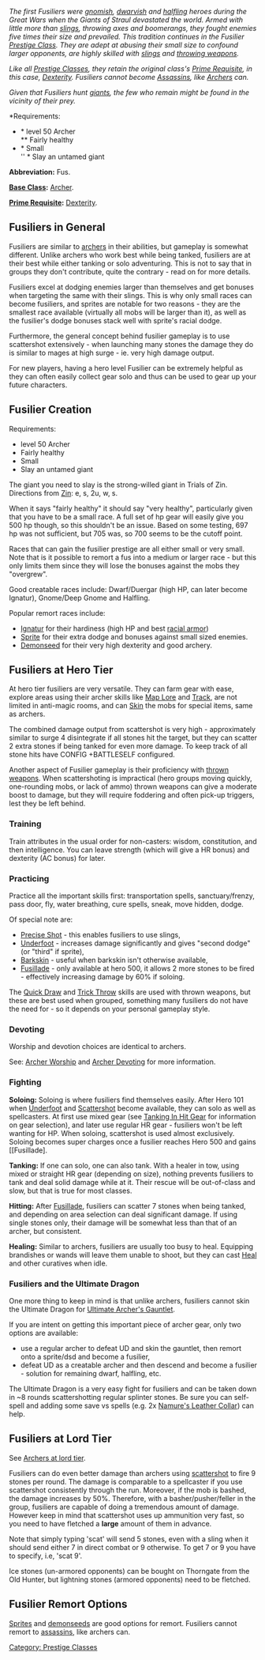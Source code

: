*The first Fusiliers were [gnomish](Gnomes.md "wikilink"),
[dwarvish](Dwarves.md "wikilink") and
[halfling](Halflings.md "wikilink") heroes during the Great Wars when
the Giants of Straul devastated the world. Armed with little more than
[slings](:Category:_Slings.md "wikilink"), throwing axes and boomerangs,
they fought enemies five times their size and prevailed. This tradition
continues in the Fusilier [Prestige
Class](:Category:_Prestige_Classes.md "wikilink"). They are adept at
abusing their small size to confound larger opponents, are highly
skilled with [slings](:Category:_Slings.md "wikilink") and [throwing
weapons](:Category:_Throwing_Weapons.md "wikilink").*

*Like all [Prestige Classes](:Category:_Prestige_Classes.md "wikilink"),
they retain the original class's [Prime
Requisite](Prime_Requisite.md "wikilink"), in this case,
[Dexterity](Dexterity.md "wikilink"). Fusiliers cannot become
[Assassins](:Category:_Assassins.md "wikilink"), like
[Archers](:Category:_Archers.md "wikilink") can.*

*Given that Fusiliers hunt [giants](Giants.md "wikilink"), the few who
remain might be found in the vicinity of their prey.*

*Requirements:  
* \* level 50 Archer  
*\* Fairly healthy  
* \* Small  
'' \* Slay an untamed giant

**Abbreviation:** Fus.

**[Base Class](:Category:_Core_Classes.md "wikilink"):**
[Archer](:Category:_Archers.md "wikilink").

**[Prime Requisite](Prime_Requisite.md "wikilink"):**
[Dexterity](Dexterity.md "wikilink").

## Fusiliers in General

Fusiliers are similar to [archers](:Category:_Archers.md "wikilink") in
their abilities, but gameplay is somewhat different. Unlike archers who
work best while being tanked, fusiliers are at their best while either
tanking or solo adventuring. This is not to say that in groups they
don't contribute, quite the contrary - read on for more details.

Fusiliers excel at dodging enemies larger than themselves and get
bonuses when targeting the same with their slings. This is why only
small races can become fusiliers, and sprites are notable for two
reasons - they are the smallest race available (virtually all mobs will
be larger than it), as well as the fusilier's dodge bonuses stack well
with sprite's racial dodge.

Furthermore, the general concept behind fusilier gameplay is to use
scattershot extensively - when launching many stones the damage they do
is similar to mages at high surge - ie. very high damage output.

For new players, having a hero level Fusilier can be extremely helpful
as they can often easily collect gear solo and thus can be used to gear
up your future characters.

## Fusilier Creation

Requirements:

-   level 50 Archer
-   Fairly healthy
-   Small
-   Slay an untamed giant

The giant you need to slay is the strong-willed giant in Trials of Zin.
Directions from [Zin](Zin "wikilink"): e, s, 2u, w, s.

When it says "fairly healthy" it should say "very healthy", particularly
given that you have to be a small race. A full set of hp gear will
easily give you 500 hp though, so this shouldn't be an issue. Based on
some testing, 697 hp was not sufficient, but 705 was, so 700 seems to be
the cutoff point.

Races that can gain the fusilier prestige are all either small or very
small. Note that is it possible to remort a fus into a medium or larger
race - but this only limits them since they will lose the bonuses
against the mobs they "overgrew".

Good creatable races include: Dwarf/Duergar (high HP, can later become
Ignatur), Gnome/Deep Gnome and Halfling.

Popular remort races include:

-   [Ignatur](Ignatur "wikilink") for their hardiness (high HP and best
    [racial armor](:Racial_Armorancient.md "wikilink"))
-   [Sprite](Sprite "wikilink") for their extra dodge and bonuses
    against small sized enemies.
-   [Demonseed](Demonseed "wikilink") for their very high dexterity and
    good archery.

## Fusiliers at Hero Tier

At hero tier fusiliers are very versatile. They can farm gear with ease,
explore areas using their archer skills like [Map
Lore](Map_Lore "wikilink") and [Track](Track "wikilink"), are not
limited in anti-magic rooms, and can [Skin](Skin "wikilink") the mobs
for special items, same as archers.

The combined damage output from scattershot is very high - approximately
similar to surge 4 disintegrate if all stones hit the target, but they
can scatter 2 extra stones if being tanked for even more damage. To keep
track of all stone hits have CONFIG +BATTLESELF configured.

Another aspect of Fusilier gameplay is their proficiency with [ thrown
weapons](:Category:Throwing_Weapons.md "wikilink"). When scattershoting
is impractical (hero groups moving quickly, one-rounding mobs, or lack
of ammo) thrown weapons can give a moderate boost to damage, but they
will require foddering and often pick-up triggers, lest they be left
behind.

### Training

Train attributes in the usual order for non-casters: wisdom,
constitution, and then intelligence. You can leave strength (which will
give a HR bonus) and dexterity (AC bonus) for later.

### Practicing

Practice all the important skills first: transportation spells,
sanctuary/frenzy, pass door, fly, water breathing, cure spells, sneak,
move hidden, dodge.

Of special note are:

-   [Precise Shot](Precise_Shot "wikilink") - this enables fusiliers to
    use slings,
-   [Underfoot](Underfoot "wikilink") - increases damage significantly
    and gives "second dodge" (or "third" if sprite),
-   [Barkskin](Barkskin "wikilink") - useful when barkskin isn't
    otherwise available,
-   [Fusillade](Fusillade "wikilink") - only available at hero 500, it
    allows 2 more stones to be fired - effectively increasing damage by
    60% if soloing.

The [Quick Draw](Quick_Draw "wikilink") and [Trick
Throw](Trick_Throw "wikilink") skills are used with thrown weapons, but
these are best used when grouped, something many fusiliers do not have
the need for - so it depends on your personal gameplay style.

### Devoting

Worship and devotion choices are identical to archers.

See: [Archer Worship](:Category:Archers#Worshipping.md "wikilink") and
[Archer Devoting](:Category:Archers#Devoting.md "wikilink") for more
information.

### Fighting

**Soloing:** Soloing is where fusiliers find themselves easily. After
Hero 101 when [Underfoot](Underfoot "wikilink") and
[Scattershot](Scattershot "wikilink") become available, they can solo as
well as spellcasters. At first use mixed gear (see [Tanking In Hit
Gear](Tanking_In_Hit_Gear "wikilink") for information on gear
selection), and later use regular HR gear - fusiliers won't be left
wanting for HP. When soloing, scattershot is used almost exclusively.
Soloing becomes super charges once a fusilier reaches Hero 500 and gains
\[\[Fusillade\].

**Tanking:** If one can solo, one can also tank. With a healer in tow,
using mixed or straight HR gear (depending on size), nothing prevents
fusiliers to tank and deal solid damage while at it. Their rescue will
be out-of-class and slow, but that is true for most classes.

**Hitting:** After [Fusillade](Fusillade "wikilink"), fusiliers can
scatter 7 stones when being tanked, and depending on area selection can
deal significant damage. If using single stones only, their damage will
be somewhat less than that of an archer, but consistent.

**Healing:** Similar to archers, fusiliers are usually too busy to heal.
Equipping brandishes or wands will leave them unable to shoot, but they
can cast [Heal](Heal "wikilink") and other curatives when idle.

### Fusiliers and the Ultimate Dragon

One more thing to keep in mind is that unlike archers, fusiliers cannot
skin the Ultimate Dragon for [Ultimate Archer's
Gauntlet](Ultimate_Archer's_Gauntlet "wikilink").

If you are intent on getting this important piece of archer gear, only
two options are available:

-   use a regular archer to defeat UD and skin the gauntlet, then remort
    onto a sprite/dsd and become a fusilier,
-   defeat UD as a creatable archer and then descend and become a
    fusilier - solution for remaining dwarf, halfling, etc.

The Ultimate Dragon is a very easy fight for fusiliers and can be taken
down in \~8 rounds scattershotting regular splinter stones. Be sure you
can self-spell and adding some save vs spells (e.g. 2x [Namure's Leather
Collar](Namure's_Leather_Collar "wikilink")) can help.

## Fusiliers at Lord Tier

See [Archers at lord
tier](:Category:Archers#Archers_at_Lord_Tier.md "wikilink").

Fusiliers can do even better damage than archers using
[scattershot](scattershot "wikilink") to fire 9 stones per round. The
damage is comparable to a spellcaster if you use scattershot
consistently through the run. Moreover, if the mob is bashed, the damage
increases by 50%. Therefore, with a basher/pusher/feller in the group,
fusiliers are capable of doing a tremendous amount of damage. However
keep in mind that scattershot uses up ammunition very fast, so you need
to have fletched a **large** amount of them in advance.

Note that simply typing 'scat' will send 5 stones, even with a sling
when it should send either 7 in direct combat or 9 otherwise. To get 7
or 9 you have to specify, i.e, 'scat 9'.

Ice stones (un-armored opponents) can be bought on Thorngate from the
Old Hunter, but lightning stones (armored opponents) need to be
fletched.

## Fusilier Remort Options

[Sprites](Sprites "wikilink") and [demonseeds](demonseeds "wikilink")
are good options for remort. Fusiliers cannot remort to
[assassins](:Category:_Assassins.md "wikilink"), like archers can.

[Category: Prestige Classes](Category:_Prestige_Classes "wikilink")

